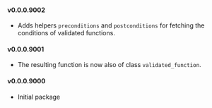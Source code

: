 #### v0.0.0.9002

* Adds helpers `preconditions` and `postconditions` for fetching the conditions of validated functions.

#### v0.0.0.9001

* The resulting function is now also of class `validated_function`.

#### v0.0.0.9000

* Initial package
